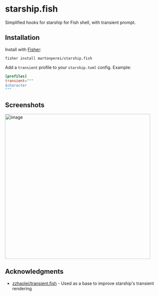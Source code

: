 # starship.fish
Simplified hooks for starship for Fish shell, with transient prompt.

## Installation

Install with [Fisher][]:

```console
fisher install martonperei/starship.fish
```

Add a `transient` profile to your `starship.toml` config.
Example:
```toml
[profiles]
transient="""
$character
"""
```

## Screenshots

<img width="477" alt="image" src="https://github.com/martonperei/starship.fish/assets/5266196/6cabaef8-a425-46f1-b973-4052df05261f">

## Acknowledgments

- [zzhaolei/transient.fish][] - Used as a base to improve starship's transient rendering

[fisher]: https://github.com/jorgebucaran/fisher
[zzhaolei/transient.fish]: https://github.com/zzhaolei/transient.fish 
